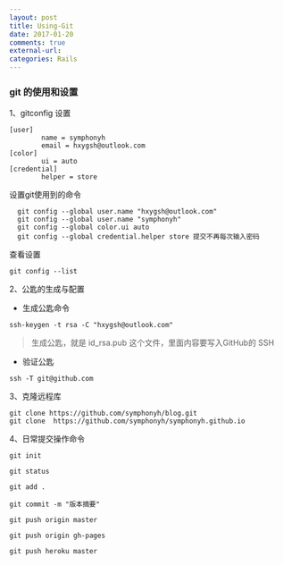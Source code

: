 ```yaml
---
layout: post
title: Using-Git 
date: 2017-01-20
comments: true
external-url:
categories: Rails
---
```


### git 的使用和设置

1、gitconfig 设置

~~~
[user]
        name = symphonyh
        email = hxygsh@outlook.com
[color]
        ui = auto
[credential]
        helper = store 

~~~

设置git使用到的命令
~~~
  git config --global user.name "hxygsh@outlook.com"
  git config --global user.name "symphonyh"
  git config --global color.ui auto
  git config --global credential.helper store 提交不再每次输入密码
~~~

查看设置

```
git config --list
```

2、公匙的生成与配置

- 生成公匙命令

```
ssh-keygen -t rsa -C "hxygsh@outlook.com" 
```

> 生成公匙，就是 id_rsa.pub 这个文件，里面内容要写入GitHub的 SSH 


- 验证公匙

```
ssh -T git@github.com
```

3、克隆远程库

```
git clone https://github.com/symphonyh/blog.git
git clone  https://github.com/symphonyh/symphonyh.github.io
```

4、日常提交操作命令

```
git init 

git status 

git add .

git commit -m "版本摘要"

git push origin master

git push origin gh-pages

git push heroku master
```
